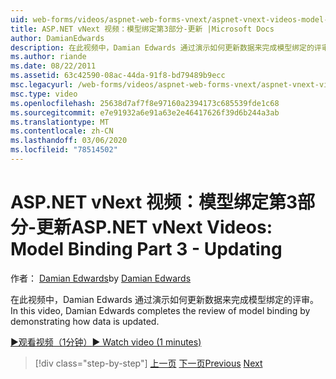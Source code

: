 ```yaml
---
uid: web-forms/videos/aspnet-web-forms-vnext/aspnet-vnext-videos-model-binding-part-3-updating
title: ASP.NET vNext 视频：模型绑定第3部分-更新 |Microsoft Docs
author: DamianEdwards
description: 在此视频中，Damian Edwards 通过演示如何更新数据来完成模型绑定的评审。
ms.author: riande
ms.date: 08/22/2011
ms.assetid: 63c42590-08ac-44da-91f8-bd79489b9ecc
msc.legacyurl: /web-forms/videos/aspnet-web-forms-vnext/aspnet-vnext-videos-model-binding-part-3-updating
msc.type: video
ms.openlocfilehash: 25638d7af7f8e97160a2394173c685539fde1c68
ms.sourcegitcommit: e7e91932a6e91a63e2e46417626f39d6b244a3ab
ms.translationtype: MT
ms.contentlocale: zh-CN
ms.lasthandoff: 03/06/2020
ms.locfileid: "78514502"
---
```

# <a name="aspnet-vnext-videos-model-binding-part-3---updating"></a><span data-ttu-id="32518-103">ASP.NET vNext 视频：模型绑定第3部分-更新</span><span class="sxs-lookup"><span data-stu-id="32518-103">ASP.NET vNext Videos: Model Binding Part 3 - Updating</span></span>

<span data-ttu-id="32518-104">作者： [Damian Edwards](https://github.com/DamianEdwards)</span><span class="sxs-lookup"><span data-stu-id="32518-104">by [Damian Edwards](https://github.com/DamianEdwards)</span></span>

<span data-ttu-id="32518-105">在此视频中，Damian Edwards 通过演示如何更新数据来完成模型绑定的评审。</span><span class="sxs-lookup"><span data-stu-id="32518-105">In this video, Damian Edwards completes the review of model binding by demonstrating how data is updated.</span></span>

[<span data-ttu-id="32518-106">&#9654;观看视频（1分钟）</span><span class="sxs-lookup"><span data-stu-id="32518-106">&#9654; Watch video (1 minutes)</span></span>](https://channel9.msdn.com/Blogs/ASP-NET-Site-Videos/aspnet-vnext-videos-model-binding-part-3-updating)

> [!div class="step-by-step"]
> <span data-ttu-id="32518-107">[上一页](aspnet-vnext-videos-model-binding-part-2-filtering.md)
> [下一页](aspnet-45-web-forms-model-binding.md)</span><span class="sxs-lookup"><span data-stu-id="32518-107">[Previous](aspnet-vnext-videos-model-binding-part-2-filtering.md)
[Next](aspnet-45-web-forms-model-binding.md)</span></span>
